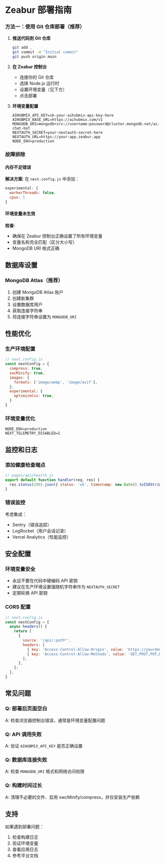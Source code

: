 # Zeabur 部署指南

### 方法一：使用 Git 仓库部署（推荐）

1. **推送代码到 Git 仓库**
   ```bash
   git add .
   git commit -m "Initial commit"
   git push origin main
   ```

2. **在 Zeabur 控制台**
   - 连接你的 Git 仓库
   - 选择 Node.js 运行时
   - 设置环境变量（见下方）
   - 点击部署

3. **环境变量配置**
   ```
   AIHUBMIX_API_KEY=sk-your-aihubmix-api-key-here
   AIHUBMIX_BASE_URL=https://aihubmix.com/v1
   MONGODB_URI=mongodb+srv://username:password@cluster.mongodb.net/ai-chat-bot
   NEXTAUTH_SECRET=your-nextauth-secret-here
   NEXTAUTH_URL=https://your-app.zeabur.app
   NODE_ENV=production
   ```


### 故障排除


#### 内存不足错误
**解决方案**: 在 `next.config.js` 中添加：
```javascript
experimental: {
  workerThreads: false,
  cpus: 1
}
```

#### 环境变量未生效
**检查**:
- 确保在 Zeabur 控制台正确设置了所有环境变量
- 变量名称完全匹配（区分大小写）
- MongoDB URI 格式正确



## 数据库设置

### MongoDB Atlas（推荐）
1. 创建 MongoDB Atlas 账户
2. 创建新集群
3. 设置数据库用户
4. 获取连接字符串
5. 将连接字符串设置为 `MONGODB_URI`

## 性能优化

### 生产环境配置
```javascript
// next.config.js
const nextConfig = {
  compress: true,
  swcMinify: true,
  images: {
    formats: ['image/webp', 'image/avif'],
  },
  experimental: {
    optimizeCss: true,
  }
}
```

### 环境变量优化
```env
NODE_ENV=production
NEXT_TELEMETRY_DISABLED=1
```

## 监控和日志

### 添加健康检查端点
```javascript
// pages/api/health.js
export default function handler(req, res) {
  res.status(200).json({ status: 'ok', timestamp: new Date().toISOString() });
}
```

### 错误监控
考虑集成：
- Sentry（错误追踪）
- LogRocket（用户会话记录）
- Vercel Analytics（性能监控）

## 安全配置

### 环境变量安全
- 永远不要在代码中硬编码 API 密钥
- 建议在生产环境设置强随机字符串作为 `NEXTAUTH_SECRET`
- 定期轮换 API 密钥

### CORS 配置
```javascript
// next.config.js
const nextConfig = {
  async headers() {
    return [
      {
        source: '/api/:path*',
        headers: [
          { key: 'Access-Control-Allow-Origin', value: 'https://yourdomain.com' },
          { key: 'Access-Control-Allow-Methods', value: 'GET,POST,PUT,DELETE' },
        ],
      },
    ];
  },
}
```

## 常见问题

### Q: 部署后页面空白
A: 检查浏览器控制台错误，通常是环境变量配置问题

### Q: API 调用失败
A: 验证 `AIHUBMIX_API_KEY` 是否正确设置

### Q: 数据库连接失败
A: 检查 `MONGODB_URI` 格式和网络访问权限

### Q: 构建时间过长
A: 清理不必要的文件、启用 swcMinify/compress，并仅安装生产依赖

## 支持

如果遇到部署问题：
1. 检查构建日志
2. 验证环境变量
3. 查看应用日志
4. 参考平台文档
